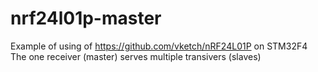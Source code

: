 # nrf24l01p-master
Example of using  of  https://github.com/vketch/nRF24L01P on STM32F4
The one receiver (master) serves  multiple transivers (slaves)

